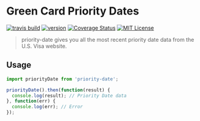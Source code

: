 # Green Card Priority Dates

[![travis build](https://api.travis-ci.org/shanshanyang/priority-date.svg)](https://travis-ci.org/shanshanyang/priority-date)
[![version](https://img.shields.io/npm/v/priority-date.svg)](https://www.npmjs.com/package/priority-date)
[![Coverage Status](https://coveralls.io/repos/github/shanshanyang/priority-date/badge.svg?branch=master)](https://coveralls.io/github/shanshanyang/priority-date?branch=master)
[![MIT License](https://img.shields.io/npm/l/priority-date.svg)](https://opensource.org/licenses/MIT)

> priority-date gives you all the most recent priority date data from the U.S. Visa website.

## Usage
```js
import priorityDate from 'priority-date';

priorityDate().then(function(result) {
  console.log(result); // Priority Date data
}, function(err) {
  console.log(err); // Error
});
```
